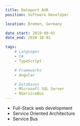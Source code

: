 ```yaml
---
title: Dataport AöR
position: Software Developer

location: Bremen, Germany

date_start: 2019-09-01
date_end: 2020-10-01

tags:
    # Languages
    - C#
    - TypeScript

    # Frameworks
    - Angular

    # Databases
    - Microsoft SQL Server
    - NServiceBus
---
```

* Full-Stack web development
* Service Oriented Architecture
* Service Bus

